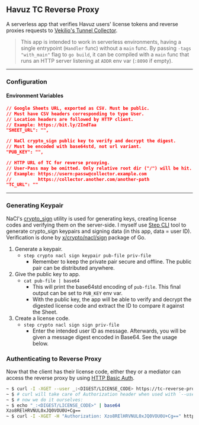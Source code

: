 ## Havuz TC Reverse Proxy

A serverless app that verifies Havuz users' license tokens and
reverse proxies requests to [Vekilio's Tunnel Collector](https://github.com/Vekilio/tunnel-collector).

> This app is intended to work in serverless environments, having a single entrypoint (`Handler` func) without a `main` func. By passing `-tags "with_main"` flag to `go build`, it can be compiled with a `main` func that runs an HTTP server listening at `ADDR` env var (`:8090` if empty).

----

### Configuration
#### Environment Variables
```json
// Google Sheets URL, exported as CSV. Must be public.
// Must have CSV headers corresponding to type User.
// Location headers are followed by HTTP client.
// Example: https://bit.ly/2IndTaa
"SHEET_URL": "",

// NaCl crypto_sign public key to verify and decrypt the digest.
// Must be encoded with base64std, not url variant.
"PUB_KEY": "",

// HTTP URL of TC for reverse proxying.
// User-Pass may be omitted. Only relative root dir ("/") will be hit.
// Example: https://usern:passw@collector.example.com
//          https://collector.another.com/another-path
"TC_URL": ""
```

----

### Generating Keypair
NaCl's [crypto_sign](https://nacl.cr.yp.to/sign.html) utility is used for generating keys, creating license codes and verifying them on the server-side. I myself use [Step CLI](https://github.com/smallstep/cli) tool to generate crypto_sign keypairs and signing data (in this app, data = user ID). Verification is done by [x/crypto/nacl/sign](https://godoc.org/golang.org/x/crypto/nacl/sign) package of Go.

1. Generate a keypair.
   - `step crypto nacl sign keypair pub-file priv-file`
      - Remember to keep the private pair secure and offline.
        The public pair can be distributed anywhere.
2. Give the public key to app.
   - `cat pub-file | base64`
     - This will print the base64std encoding of `pub-file`.
       This final output can be set to `PUB_KEY` env var.
     - With the public key, the app will be able to verify and
       decrypt the digested license code and extract the ID to
       compare it against the Sheet.
2. Create a license code.
   - `step crypto nacl sign sign priv-file`
     - Enter the intended user ID as message. Afterwards, you will be given a message digest encoded in Base64.
       See the usage below.
       
### Authenticating to Reverse Proxy
Now that the client has their license code, either they or a mediator can access the reverse proxy by using [HTTP Basic Auth](https://developer.mozilla.org/en-US/docs/Web/HTTP/Headers/Authorization).

```bash
~ $ curl -I -XGET --user _:<DIGEST/LICENSE_CODE> https://tc-reverse-proxy:8090
~ $ # curl will take care of Authorization header when used with `--user` flag.
~ $ # now we do it ourselves:
~ $ echo "_:<DIGEST/LICENSE_CODE>" | base64
Xzo8RElHRVNUL0xJQ0VOU0U+Cg==
~ $ curl -I -XGET -H "Authorization: Xzo8RElHRVNUL0xJQ0VOU0U+Cg==" https://tc-reverse-proxy:8090
```
